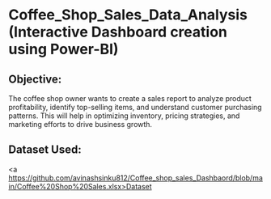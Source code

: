 # Coffee_Shop_Sales_Data_Analysis (Interactive Dashboard creation using Power-BI)
##  Objective:
The coffee shop owner wants to create a sales report to analyze product profitability, identify top-selling items, and understand customer purchasing patterns. This will help in optimizing inventory, pricing strategies, and marketing efforts to drive business growth.


## Dataset Used:
<a https://github.com/avinashsinku812/Coffee_shop_sales_Dashbaord/blob/main/Coffee%20Shop%20Sales.xlsx>Dataset</a>
